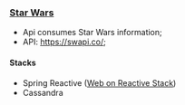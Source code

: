 ### [Star Wars](https://swapi.co/)

 
- Api consumes Star Wars information;
- API: https://swapi.co/;

#### Stacks
- Spring Reactive ([Web on Reactive Stack](https://docs.spring.io/spring/docs/current/spring-framework-reference/web-reactive.html#spring-webflux))
- Cassandra